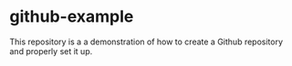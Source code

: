 # github-example
This repository is a a demonstration of how to create a Github repository and properly set it up.
